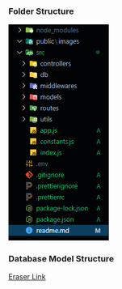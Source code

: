 ### Folder Structure

![Backend starter folder structure](/public/images/folder_structure.png)

### Database Model Structure

[Eraser Link](https://app.eraser.io/workspace/6yCYwpehODKJpr6CH2iM)
